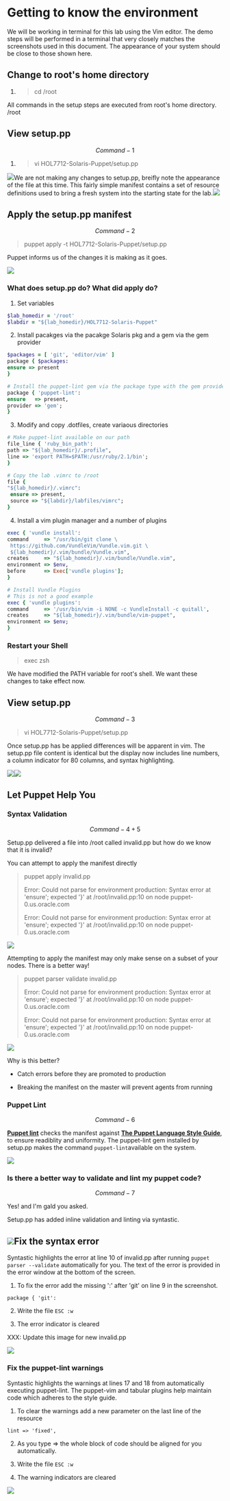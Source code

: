 # Getting to know the environment

We will be working in terminal for this lab using the Vim editor. The demo steps will be performed in a terminal that very closely matches the screenshots used in this document. The appearance of your system should be close to those shown here.

## Change to root's home directory

1. > cd \/root

  All commands in the setup steps are executed from root's home directory. \/root


## View setup.pp

$$Command-1$$

1. > vi HOL7712-Solaris-Puppet\/setup.pp

  ![](/images/SETUP-001-vi-setup.png)We are not making any changes to setup.pp, breifly note the appearance of the file at this time. This fairly simple manifest contains a set of resource definitions used to bring a fresh system into the starting state for the lab.![](/images/SETUP-002-setup-before.png)


## Apply the setup.pp manifest

$$Command-2$$

> puppet apply -t HOL7712-Solaris-Puppet\/setup.pp

Puppet informs us of the changes it is making as it goes.

![](/images/SETUP-002-apply-setup.png)

### What does setup.pp do? What did apply do?

1. Set variables

  ```ruby
  $lab_homedir = '/root'
  $labdir = "${lab_homedir}/HOL7712-Solaris-Puppet"
  ```

2. Install pacakges via the pacakge Solaris pkg and a gem via the gem provider

  ```ruby
  $packages = [ 'git', 'editor/vim' ]
  package { $packages:
  ensure => present
  }

  # Install the puppet-lint gem via the package type with the gem provider
  package { 'puppet-lint':
  ensure   => present,
  provider => 'gem';
  }
  ```

3. Modify and copy .dotfiles, create variaous directories

  ```ruby
  # Make puppet-lint available on our path
  file_line { 'ruby_bin_path':
  path => "${lab_homedir}/.profile",
  line => 'export PATH=$PATH:/usr/ruby/2.1/bin';
  }

  # Copy the lab .vimrc to /root
  file {
  "${lab_homedir}/.vimrc":
   ensure => present,
   source => "${labdir}/labfiles/vimrc";
  }
  ```

4. Install a vim plugin manager and a number of plugins

  ```ruby
  exec { 'vundle install':
  command     => "/usr/bin/git clone \
   https://github.com/VundleVim/Vundle.vim.git \
   ${lab_homedir}/.vim/bundle/Vundle.vim",
  creates     => "${lab_homedir}/.vim/bundle/Vundle.vim",
  environment => $env,
  before      => Exec['vundle plugins'];
  }

  # Install Vundle Plugins
  # This is not a good example
  exec { 'vundle plugins':
  command     => '/usr/bin/vim -i NONE -c VundleInstall -c quitall',
  creates     => "${lab_homedir}/.vim/bundle/vim-puppet",
  environment => $env;
  }
  ```


### Restart your Shell

> exec zsh

We have modified the PATH variable for root's shell. We want these changes to take effect now.

## View setup.pp

$$Command-3$$

> vi HOL7712-Solaris-Puppet\/setup.pp

Once setup.pp has be applied differences will be apparent in vim. The setup.pp file content is identical but the display now includes line numbers, a column indicator for 80 columns, and syntax highlighting.

![](/images/SETUP-003-vi-setup.png)![](/images/SETUP-003-setup-after.png)

## Let Puppet Help You

### Syntax Validation

$$Command-4 + 5$$

Setup.pp delivered a file into \/root called invalid.pp but how do we know that it is invalid?

You can attempt to apply the manifest directly

> puppet apply invalid.pp
> 
> Error: Could not parse for environment production: Syntax error at 'ensure'; expected '}' at \/root\/invalid.pp:10 on node puppet-0.us.oracle.com
> 
> Error: Could not parse for environment production: Syntax error at 'ensure'; expected '}' at \/root\/invalid.pp:10 on node puppet-0.us.oracle.com

![](/images/SETUP-004-apply-invalid.png)

Attempting to apply the manifest may only make sense on a subset of your nodes. There is a better way!

> puppet parser validate invalid.pp
> 
> Error: Could not parse for environment production: Syntax error at 'ensure'; expected '}' at \/root\/invalid.pp:10 on node puppet-0.us.oracle.com
> 
> Error: Could not parse for environment production: Syntax error at 'ensure'; expected '}' at \/root\/invalid.pp:10 on node puppet-0.us.oracle.com

![](/images/SETUP-005-parser-validate.png)

Why is this better?

* Catch errors before they are promoted to production

* Breaking the manifest on the master will prevent agents from running


### Puppet Lint

$$Command-6$$

**[Puppet lint](http://puppet-lint.com/)** checks the manifest against **[The Puppet Language Style Guide](https://docs.puppet.com/guides/style_guide.html "Puppet Style Guide")**, to ensure readiblity and uniformity. The puppet-lint gem installed by setup.pp makes the command `puppet-lint`available on the system.

![](/images/SETUP-006-puppet-lint.png)

### Is there a better way to validate and lint my puppet code?

$$Command-7$$

Yes! and I'm gald you asked.

Setup.pp has added inline validation and linting via syntastic.

## ![](/images/SETUP-007-vi-invalid.png)Fix the syntax error

Syntastic highlights the error at line 10 of invalid.pp after running `puppet parser --validate` automatically for you. The text of the error is provided in the error window at the bottom of the screen.

1. To fix the error add the missing ':' after 'git' on line 9 in the screenshot.

  ```
  package { 'git':
  ```

2. Write the file `ESC :w`

3. The error indicator is cleared

  XXX: Update this image for new invalid.pp

![](/images/SETUP-006.1-lint-before.png)

### Fix the puppet-lint warnings

Syntastic highlights the warnings at lines 17 and 18 from automatically executing puppet-lint. The puppet-vim and tabular plugins help maintain code which adheres to the style guide.

1. To clear the warnings add a new parameter on the last line of the resource

  `lint => 'fixed',`

2. As you type =&gt; the whole block of code should be aligned for you automatically.

3. Write the file `ESC :w`

4. The warning indicators are cleared


![](/images/SETUP-006.2-lint-after.png)


